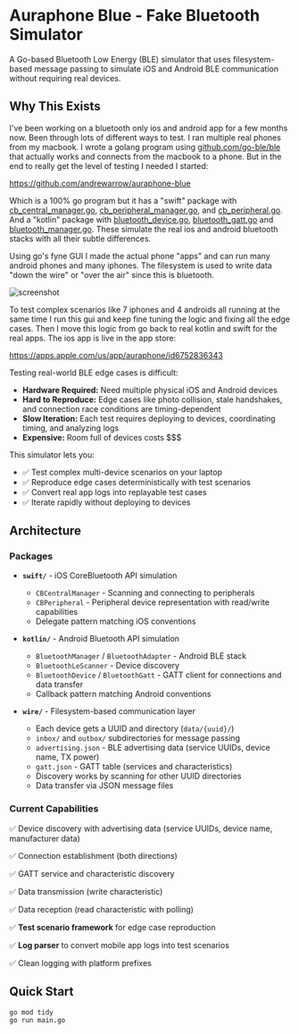 # Auraphone Blue - Fake Bluetooth Simulator

A Go-based Bluetooth Low Energy (BLE) simulator that uses filesystem-based message passing to simulate iOS and Android BLE communication without requiring real devices.

## Why This Exists

I've been working on a bluetooth only ios and android app for a few months now. Been through lots of different ways to test. I ran multiple real phones from my macbook. I wrote a golang program using [github.com/go-ble/ble](https://github.com/go-ble/ble) that actually works and connects from the macbook to a phone. But in the end to really get the level of testing I needed I started:

https://github.com/andrewarrow/auraphone-blue

Which is a 100% go program but it has a "swift" package with [cb_central_manager.go](swift/cb_central_manager.go), [cb_peripheral_manager.go](swift/cb_peripheral_manager.go), and [cb_peripheral.go](swift/cb_peripheral.go). And a "kotlin" package with [bluetooth_device.go](kotlin/bluetooth_device.go), [bluetooth_gatt.go](kotlin/bluetooth_gatt.go) and [bluetooth_manager.go](kotlin/bluetooth_manager.go). These simulate the real ios and android bluetooth stacks with all their subtle differences.

Using go's fyne GUI I made the actual phone "apps" and can run many android phones and many iphones. The filesystem is used to write data "down the wire" or "over the air" since this is bluetooth.

![screenshot](https://i.imgur.com/Io3OZ5x.png)

To test complex scenarios like 7 iphones and 4 androids all running at the same time I run this gui and keep fine tuning the logic and fixing all the edge cases. Then I move this logic from go back to real kotlin and swift for the real apps. The ios app is live in the app store:

https://apps.apple.com/us/app/auraphone/id6752836343

Testing real-world BLE edge cases is difficult:
- **Hardware Required:** Need multiple physical iOS and Android devices
- **Hard to Reproduce:** Edge cases like photo collision, stale handshakes, and connection race conditions are timing-dependent
- **Slow Iteration:** Each test requires deploying to devices, coordinating timing, and analyzing logs
- **Expensive:** Room full of devices costs $$$

This simulator lets you:
- ✅ Test complex multi-device scenarios on your laptop
- ✅ Reproduce edge cases deterministically with test scenarios
- ✅ Convert real app logs into replayable test cases
- ✅ Iterate rapidly without deploying to devices


## Architecture

### Packages
- **`swift/`** - iOS CoreBluetooth API simulation
  - `CBCentralManager` - Scanning and connecting to peripherals
  - `CBPeripheral` - Peripheral device representation with read/write capabilities
  - Delegate pattern matching iOS conventions

- **`kotlin/`** - Android Bluetooth API simulation
  - `BluetoothManager` / `BluetoothAdapter` - Android BLE stack
  - `BluetoothLeScanner` - Device discovery
  - `BluetoothDevice` / `BluetoothGatt` - GATT client for connections and data transfer
  - Callback pattern matching Android conventions

- **`wire/`** - Filesystem-based communication layer
  - Each device gets a UUID and directory (`data/{uuid}/`)
  - `inbox/` and `outbox/` subdirectories for message passing
  - `advertising.json` - BLE advertising data (service UUIDs, device name, TX power)
  - `gatt.json` - GATT table (services and characteristics)
  - Discovery works by scanning for other UUID directories
  - Data transfer via JSON message files

### Current Capabilities

✅ Device discovery with advertising data (service UUIDs, device name, manufacturer data)

✅ Connection establishment (both directions)

✅ GATT service and characteristic discovery

✅ Data transmission (write characteristic)

✅ Data reception (read characteristic with polling)

✅ **Test scenario framework** for edge case reproduction

✅ **Log parser** to convert mobile app logs into test scenarios

✅ Clean logging with platform prefixes

## Quick Start

```bash
go mod tidy
go run main.go
```


